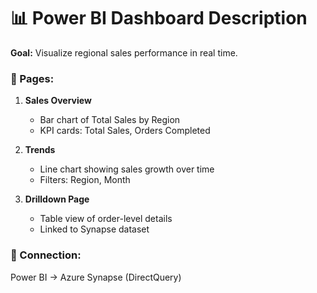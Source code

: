 # 📊 Power BI Dashboard Description

**Goal:** Visualize regional sales performance in real time.

### 🔹 Pages:
1. **Sales Overview**  
   - Bar chart of Total Sales by Region  
   - KPI cards: Total Sales, Orders Completed

2. **Trends**  
   - Line chart showing sales growth over time  
   - Filters: Region, Month

3. **Drilldown Page**  
   - Table view of order-level details  
   - Linked to Synapse dataset

### 🔗 Connection:
Power BI → Azure Synapse (DirectQuery)
